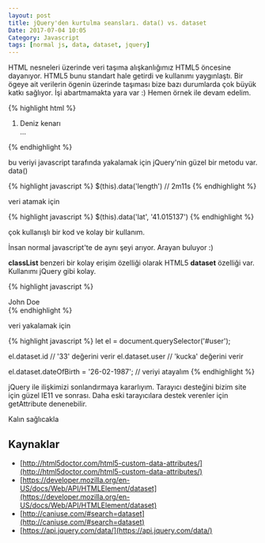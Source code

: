 ```yaml
---
layout: post
title: jQuery'den kurtulma seansları. data() vs. dataset
Date: 2017-07-04 10:05
Category: Javascript
tags: [normal js, data, dataset, jquery]
---
```


HTML nesneleri üzerinde veri taşıma alışkanlığımız HTML5 öncesine dayanıyor. HTML5 bunu standart hale getirdi ve kullanımı yaygınlaştı. Bir ögeye ait verilerin ögenin üzerinde taşıması bize bazı durumlarda çok büyük katkı sağlıyor. İşi abartmamakta yara var :) Hemen örnek ile devam edelim.

{% highlight html %}
<ol>
 <li data-length="2m11s">Deniz kenarı</li>
 ...
</ol>
{% endhighlight %}

bu veriyi javascript tarafında yakalamak için jQuery'nin güzel bir metodu var. data()

{% highlight javascript %}
$(this).data('length') // 2m11s
{% endhighlight %}

veri atamak için

{% highlight javascript %}
$(this).data('lat', '41.015137')
{% endhighlight %}

çok kullanışlı bir kod ve kolay bir kullanım.

İnsan normal javascript'te de aynı şeyi arıyor. Arayan buluyor :)

**classList** benzeri bir kolay erişim özelliği olarak HTML5 **dataset** özelliği var. Kullanımı jQuery gibi kolay.

{% highlight javascript %}
<div id="user" data-id="33" data-user="kucka" data-date-of-birth>John Doe</div>
{% endhighlight %}

veri yakalamak için

{% highlight javascript %}
let el = document.querySelector('#user');

el.dataset.id // '33' değerini verir
el.dataset.user // 'kucka' değerini verir

el.dataset.dateOfBirth = '26-02-1987'; // veriyi atayalım
{% endhighlight %}

jQuery ile ilişkimizi sonlandırmaya kararlıyım. Tarayıcı desteğini bizim site için güzel IE11 ve sonrası. Daha eski tarayıcılara destek verenler için getAttribute denenebilir.

Kalın sağlıcakla

## Kaynaklar

 - [http://html5doctor.com/html5-custom-data-attributes/](http://html5doctor.com/html5-custom-data-attributes/)
 - [https://developer.mozilla.org/en-US/docs/Web/API/HTMLElement/dataset](https://developer.mozilla.org/en-US/docs/Web/API/HTMLElement/dataset)
 - [http://caniuse.com/#search=dataset](http://caniuse.com/#search=dataset)
 - [https://api.jquery.com/data/](https://api.jquery.com/data/)